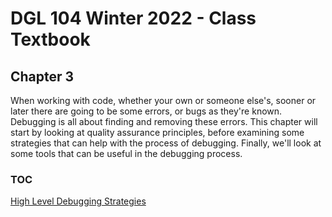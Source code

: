 # DGL 104 Winter 2022 - Class Textbook
## Chapter 3
When working with code, whether your own or someone else's, sooner or later there are going
to be some errors, or bugs as they're known. Debugging is all about finding and removing these errors. This chapter will start by looking at quality assurance principles, before examining some strategies that
can help with the process of debugging. Finally, we'll look at some tools that can be useful in the debugging process.

### TOC
[High Level Debugging Strategies](HighLevelDebugging.md)